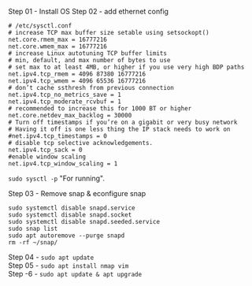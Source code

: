 Step 01 - Install OS
Step 02 - add ethernet config
```
# /etc/sysctl.conf
# increase TCP max buffer size setable using setsockopt()
net.core.rmem_max = 16777216
net.core.wmem_max = 16777216
# increase Linux autotuning TCP buffer limits
# min, default, and max number of bytes to use
# set max to at least 4MB, or higher if you use very high BDP paths
net.ipv4.tcp_rmem = 4096 87380 16777216
net.ipv4.tcp_wmem = 4096 65536 16777216
# don’t cache ssthresh from previous connection
net.ipv4.tcp_no_metrics_save = 1
net.ipv4.tcp_moderate_rcvbuf = 1
# recommended to increase this for 1000 BT or higher
net.core.netdev_max_backlog = 30000
# Turn off timestamps if you’re on a gigabit or very busy network
# Having it off is one less thing the IP stack needs to work on
#net.ipv4.tcp_timestamps = 0
# disable tcp selective acknowledgements.
net.ipv4.tcp_sack = 0
#enable window scaling
net.ipv4.tcp_window_scaling = 1 
```

`sudo sysctl -p`  "For running". 

Step 03 - Remove snap & econfigure snap
```
sudo systemctl disable snapd.service
sudo systemctl disable snapd.socket
sudo systemctl disable snapd.seeded.service 
sudo snap list
sudo apt autoremove --purge snapd
rm -rf ~/snap/
```
Step 04 - `sudo apt update` <br>
Step 05 - `sudo apt install nmap vim `<br>
Step -6 - `sudo apt update & apt upgrade`


